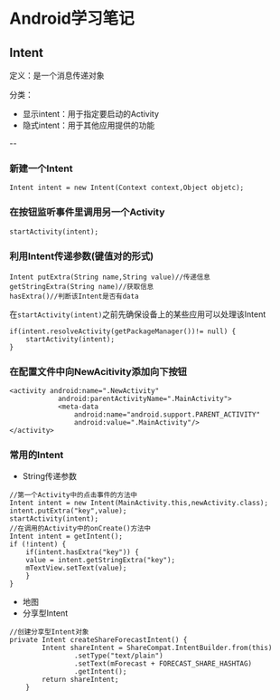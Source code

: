 # Android学习笔记
## Intent
定义：是一个消息传递对象

分类：

- 显示intent：用于指定要启动的Activity
- 隐式intent：用于其他应用提供的功能

--

### 新建一个Intent
`Intent intent = new Intent(Context context,Object objetc);`

### 在按钮监听事件里调用另一个Activity
`startActivity(intent);`

### 利用Intent传递参数(键值对的形式)

```
Intent putExtra(String name,String value)//传递信息
getStringExtra(String name)//获取信息
hasExtra()//判断该Intent是否有data
```
在`startActivity(intent)`之前先确保设备上的某些应用可以处理该Intent

```
if(intent.resolveActivity(getPackageManager())!= null) {
	startActivity(intent);
}
```
### 在配置文件中向NewAcitivity添加向下按钮
```
<activity android:name=".NewActivity"
            android:parentActivityName=".MainActivity">
            <meta-data
                android:name="android.support.PARENT_ACTIVITY"
                android:value=".MainActivity"/>
</activity>
```
### 常用的Intent
- String传递参数

```
//第一个Activity中的点击事件的方法中
Intent intent = new Intent(MainActivity.this,newActivity.class);
intent.putExtra("key",value);
startActivity(intent);
//在调用的Activity中的onCreate()方法中
Intent intent = getIntent();
if (!intent) {
	if(intent.hasExtra("key")) {
	value = intent.getStringExtra("key");
	mTextView.setText(value);
	}
}
```
- 地图
- 分享型Intent

```
//创建分享型Intent对象
private Intent createShareForecastIntent() {
        Intent shareIntent = ShareCompat.IntentBuilder.from(this)
                .setType("text/plain")
                .setText(mForecast + FORECAST_SHARE_HASHTAG)
                .getIntent();
        return shareIntent;
    }
```